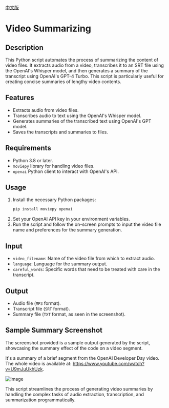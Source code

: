 [中文版](README.zh.md)
# Video Summarizing

## Description
This Python script automates the process of summarizing the content of video files. It extracts audio from a video, transcribes it to an SRT file using the OpenAI's Whisper model, and then generates a summary of the transcript using OpenAI's GPT-4 Turbo. This script is particularly useful for creating concise summaries of lengthy video contents.

## Features
- Extracts audio from video files.
- Transcribes audio to text using the OpenAI's Whisper model.
- Generates summaries of the transcribed text using OpenAI's GPT model.
- Saves the transcripts and summaries to files.

## Requirements
- Python 3.8 or later.
- `moviepy` library for handling video files.
- `openai` Python client to interact with OpenAI's API.

## Usage
1. Install the necessary Python packages:
   ```bash
   pip install moviepy openai
   ```
2. Set your OpenAI API key in your environment variables.
3. Run the script and follow the on-screen prompts to input the video file name and preferences for the summary generation.

## Input
- `video_filename`: Name of the video file from which to extract audio.
- `language`: Language for the summary output.
- `careful_words`: Specific words that need to be treated with care in the transcript.

## Output
- Audio file (`MP3` format).
- Transcript file (`SRT` format).
- Summary file (`TXT` format, as seen in the screenshot).

## Sample Summary Screenshot
The screenshot provided is a sample output generated by the script, showcasing the summary effect of the code on a video segment.

It's a summary of a brief segment from the OpenAI Developer Day video. The whole video is available at: https://www.youtube.com/watch?v=U9mJuUkhUzk.

![image](https://github.com/ystemsrx/Video-Summarizing/assets/140463276/f2e064dc-3fc5-49d5-914b-b3b5e96d3282)


This script streamlines the process of generating video summaries by handling the complex tasks of audio extraction, transcription, and summarization programmatically.
